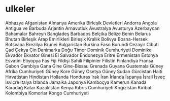 # ulkeler
Abhazya
Afganistan
Almanya
Amerika Birleşik Devletleri
Andorra
Angola
Antigua ve Barbuda
Arjantin
Arnavutluk
Avustralya
Avusturya
Azerbaycan
Bahamalar
Bahreyn
Bangladeş
Barbados
Belçika
Belize
Benin
Belarus
Bhutan
Birleşik Arap Emirlikleri
Birleşik Krallık
Bolivya
Bosna-Hersek
Botsvana
Brezilya
Brunei
Bulgaristan
Burkina Faso
Burundi
Cezayir
Cibuti
Çad
Çekya
Çin
Danimarka
Doğu Timor
Dominik Cumhuriyeti
Dominika
Ekvador
Ekvator Ginesi
El Salvador
Endonezya
Eritre
Ermenistan
Estonya
Esvatini
Etiyopya
Fas
Fiji
Fildişi Sahili
Filipinler
Filistin
Finlandiya
Fransa
Gabon
Gambiya
Gana
Gine
Gine-Bissau
Grenada
Guyana
Guatemala
Güney Afrika Cumhuriyeti
Güney Kore
Güney Osetya
Güney Sudan
Gürcistan
Haiti
Hırvatistan
Hindistan
Hollanda
Honduras
Irak
İran
İrlanda
İspanya
İsrail
İsveç
İsviçre
İtalya
İzlanda
Jamaika
Japonya
Kamboçya
Kamerun
Kanada
Karadağ
Katar
Kazakistan
Kenya
Kıbrıs Cumhuriyeti
Kırgızistan
Kiribati
Kolombiya
Komorlar
Kongo Cumhuriyeti
